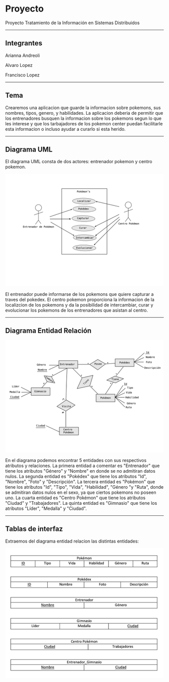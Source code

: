 # Proyecto
Proyecto Tratamiento de la Información en Sistemas Distribuidos

---
## Integrantes 
Arianna Andreoli

Alvaro Lopez 

Francisco Lopez 


---
## Tema
Crearemos una aplicacion que guarde la informacion sobre pokemons, sus nombres, tipos, genero, y habilidades. La aplicacion deberia de permitir que los entrenadores busquen la informacion sobre los pokemons segun lo que les interese y que los tarbajadores de los pokemon center puedan facilitarle esta informacion o incluso ayudar a curarlo si esta herido.  

---
## Diagrama UML

  El diagrama UML consta de dos actores: entrenador pokemon y centro pokemon.

![UML](https://github.com/ariannandreoli/Proyecto/blob/main/fotos/UML.jpg)

  El entrenador puede informarse de los pokemons que quiere capturar a traves del pokedex. 
  El centro pokemon proporciona la informacion de la localizcion de los pokemons y da la posibilidad de intercambiar, curar y evolucionar los pokemons de los entrenadores que asistan al centro. 


---
## Diagrama Entidad Relación

![ER](https://github.com/ariannandreoli/Proyecto/blob/main/fotos/E_R.jpg)

En el diagrama podemos encontrar 5 entidades con sus respectivos atributos y relaciones.
La primera entidad a comentar es "Entrenador" que tiene los atributos "Género" y "Nombre" en donde se no admitiran datos nulos. La segunda entidad es "Pokédex" que tiene los atributos "Id", "Nombre", "Foto" y "Descripción". La tercera entidad es "Pokémon" que tiene los atributos "Id", "Tipo", "Vida", "Habilidad", "Género "y "Ruta", donde se admitiran datos nulos en el sexo, ya que ciertos pokemons no poseen uno. La cuarta entidad es "Centro Pokémon" que tiene los atributos "Ciudad" y "Trabajadores". La quinta entidad es "Gimnasio" que tiene los atributos "Líder", "Medalla" y "Ciudad". 


---
## Tablas de interfaz

Extraemos del diagrama entidad relacion las distintas entidades:

![T_ER](https://github.com/ariannandreoli/Proyecto/blob/main/fotos/Tablas%20de%20ER.jpg)



